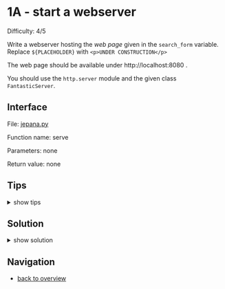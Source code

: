 # 1A - start a webserver

Difficulty: 4/5

Write a webserver hosting the *web page* given in the ```search_form``` variable.
Replace ```${PLACEHOLDER}``` with ```<p>UNDER CONSTRUCTION</p>```

The web page should be available under http://localhost:8080 .

You should use the ```http.server``` module and the given class ```FantasticServer```.

## Interface ##

File: [jepana.py](workspace/jepana.py)

Function name: serve

Parameters: none

Return value: none

## Tips ##

<details>
  <summary>show tips</summary>

* try to import ```http.server``` in your REPL, then inspect it with ```dir()```
* inherit ```BaseHTTPRequestHandler``` to give ```FantasticServer``` web server capabilities
* ```class A(B):``` declares a class ```A``` inheriting everything from class ```B```
* implement ```do_GET(self)``` to respond to incoming requests in your web server
* a simple hello world web page:
```
self.send_response(200)
self.send_header("Content-type", "text/html")
self.end_headers()
self.wfile.write(bytes("hello, world!", "utf-8"))
```
* start a web server: ```HTTPServer((url, port), FantasticServer).serve_forever()```
* stop a web server: ```server.server_close()``` 
  (assuming your web server is assigned to a variable named ```server```)
* catch a ```KeyboardInterrupt``` error:
```
try:
    pass # insert your code here
except KeyboardInterrupt:
    pass # insert error handling here
```
* ```'Python'.replace('P', 'J') == 'Jython'```

</details>

## Solution ##

<details>
  <summary>show solution</summary>

```
from http.server import BaseHTTPRequestHandler, HTTPServer

search_form = """
	<html><title>Fantasticsearch</title><body>
	<form action="/">
	  <label for="search">Your Input:</label>
	  <input type="text" id="search" name="search" value="">
	  <input type="submit" value="Search">
	  ${PLACEHOLDER}
	</form> 
	</body></html>
"""

class FantasticServer(BaseHTTPRequestHandler):
	def do_GET(self):
		self.send_response(200)
		self.send_header("Content-type", "text/html")
		self.end_headers()
		self.wfile.write(bytes(search_form.replace("${PLACEHOLDER}", "<p>UNDER CONSTRUCTION</p>", "utf-8"))
		
def serve():
	server = HTTPServer(("localhost", 8080), FantasticServer)
	try:
		server.serve_forever()
	except KeyboardInterrupt:
		pass
	server.server_close()
```
</details>

## Navigation ##
* [back to overview](0.md)
